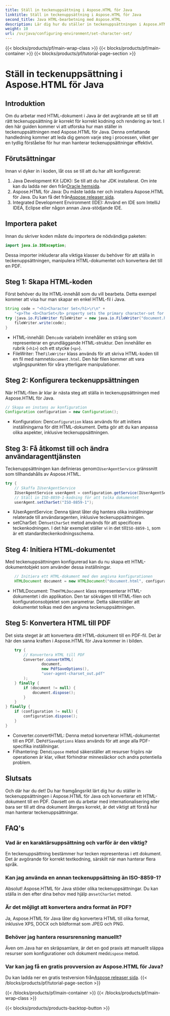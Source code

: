 ```yaml
---
title: Ställ in teckenuppsättning i Aspose.HTML för Java
linktitle: Ställ in teckenuppsättning i Aspose.HTML för Java
second_title: Java HTML-bearbetning med Aspose.HTML
description: Lär dig hur du ställer in teckenuppsättningen i Aspose.HTML för Java och konverterar HTML till PDF i denna steg-för-steg-guide. Säkerställ korrekt textkodning och rendering.
weight: 10
url: /sv/java/configuring-environment/set-character-set/
---
```


{{< blocks/products/pf/main-wrap-class >}}
{{< blocks/products/pf/main-container >}}
{{< blocks/products/pf/tutorial-page-section >}}

# Ställ in teckenuppsättning i Aspose.HTML för Java

## Introduktion
Om du arbetar med HTML-dokument i Java är det avgörande att se till att rätt teckenuppsättning är korrekt för korrekt kodning och rendering av text. I den här guiden kommer vi att utforska hur man ställer in teckenuppsättningen med Aspose.HTML för Java. Denna omfattande handledning kommer att leda dig genom varje steg i processen, vilket ger en tydlig förståelse för hur man hanterar teckenuppsättningar effektivt.
## Förutsättningar
Innan vi dyker in i koden, låt oss se till att du har allt konfigurerat:
1.  Java Development Kit (JDK): Se till att du har JDK installerat. Om inte kan du ladda ner den från[Oracle hemsida](https://www.oracle.com/java/technologies/javase-downloads.html).
2.  Aspose.HTML för Java: Du måste ladda ner och installera Aspose.HTML för Java. Du kan få det från[Aspose releaser sida](https://releases.aspose.com/html/java/).
3. Integrated Development Environment (IDE): Använd en IDE som IntelliJ IDEA, Eclipse eller någon annan Java-stödjande IDE.

## Importera paket
Innan du skriver koden måste du importera de nödvändiga paketen:
```java
import java.io.IOException;
```
Dessa importer inkluderar alla viktiga klasser du behöver för att ställa in teckenuppsättningen, manipulera HTML-dokumentet och konvertera det till en PDF.

## Steg 1: Skapa HTML-koden
Först behöver du lite HTML-innehåll som du vill bearbeta. Detta exempel kommer att visa hur man skapar en enkel HTML-fil i Java.
```java
String code = "<h1>Character Set</h1>\r\n" +
    "<p>The <b>CharSet</b> property sets the primary character-set for a document.</p>\r\n";
try (java.io.FileWriter fileWriter = new java.io.FileWriter("document.html")) {
    fileWriter.write(code);
}
```

-  HTML-innehåll: Den`code` variabeln innehåller en sträng som representerar en grundläggande HTML-struktur. Den innehåller en rubrik (`<h1>`) och ett stycke (`<p>`).
-  FileWriter: The`FileWriter` klass används för att skriva HTML-koden till en fil med namnet`document.html`. Den här filen kommer att vara utgångspunkten för våra ytterligare manipulationer.
## Steg 2: Konfigurera teckenuppsättningen
När HTML-filen är klar är nästa steg att ställa in teckenuppsättningen med Aspose.HTML för Java.
```java
// Skapa en instans av konfiguration
Configuration configuration = new Configuration();
```

-  Konfiguration: Den`Configuration` klass används för att initiera inställningarna för ditt HTML-dokument. Detta gör att du kan anpassa olika aspekter, inklusive teckenuppsättningen.
## Steg 3: Få åtkomst till och ändra användaragenttjänsten
 Teckenuppsättningen kan definieras genom`IUserAgentService` gränssnitt som tillhandahålls av Aspose.HTML.

```java
try {
    // Skaffa IUserAgentService
    IUserAgentService userAgent = configuration.getService(IUserAgentService.class);
    // Ställ in ISO-8859-1-kodning för att tolka dokumentet
    userAgent.setCharSet("ISO-8859-1");
```

- IUserAgentService: Denna tjänst låter dig hantera olika inställningar relaterade till användaragenten, inklusive teckenuppsättningen.
-  setCharSet: Den`setCharSet` metod används för att specificera teckenkodningen. I det här exemplet ställer vi in det till`ISO-8859-1`, som är ett standardteckenkodningsschema.
## Steg 4: Initiera HTML-dokumentet
Med teckenuppsättningen konfigurerad kan du nu skapa ett HTML-dokumentobjekt som använder dessa inställningar.

```java
    // Initiera ett HTML-dokument med den angivna konfigurationen
    HTMLDocument document = new HTMLDocument("document.html", configuration);
```

-  HTMLDocument: The`HTMLDocument` klass representerar HTML-dokumentet i din applikation. Den tar sökvägen till HTML-filen och konfigurationsobjektet som parametrar. Detta säkerställer att dokumentet tolkas med den angivna teckenuppsättningen.
## Steg 5: Konvertera HTML till PDF
Det sista steget är att konvertera ditt HTML-dokument till en PDF-fil. Det är här den sanna kraften i Aspose.HTML för Java kommer in i bilden.

```java
    try {
        // Konvertera HTML till PDF
        Converter.convertHTML(
                document,
                new PdfSaveOptions(),
                "user-agent-charset_out.pdf"
        );
    } finally {
        if (document != null) {
            document.dispose();
        }
    }
} finally {
    if (configuration != null) {
        configuration.dispose();
    }
}
```

-  Converter.convertHTML: Denna metod konverterar HTML-dokumentet till en PDF. De`PdfSaveOptions` klass används för att ange alla PDF-specifika inställningar.
-  Filhantering: Den`dispose` metod säkerställer att resurser frigörs när operationen är klar, vilket förhindrar minnesläckor och andra potentiella problem.

## Slutsats
Och där har du det! Du har framgångsrikt lärt dig hur du ställer in teckenuppsättningen i Aspose.HTML för Java och konverterar ett HTML-dokument till en PDF. Oavsett om du arbetar med internationalisering eller bara ser till att dina dokument återges korrekt, är det viktigt att förstå hur man hanterar teckenuppsättningar.

## FAQ's
### Vad är en karaktärsuppsättning och varför är den viktig?  
En teckenuppsättning bestämmer hur tecken representeras i ett dokument. Det är avgörande för korrekt textkodning, särskilt när man hanterar flera språk.
### Kan jag använda en annan teckenuppsättning än ISO-8859-1?  
 Absolut! Aspose.HTML för Java stöder olika teckenuppsättningar. Du kan ställa in den efter dina behov med hjälp av`setCharSet` metod.
### Är det möjligt att konvertera andra format än PDF?  
Ja, Aspose.HTML för Java låter dig konvertera HTML till olika format, inklusive XPS, DOCX och bildformat som JPEG och PNG.
### Behöver jag hantera resursrensning manuellt?  
 Även om Java har en skräpsamlare, är det en god praxis att manuellt släppa resurser som konfigurationer och dokument med`dispose` metod.
### Var kan jag få en gratis provversion av Aspose.HTML för Java?  
 Du kan ladda ner en gratis testversion från[Aspose releaser sida](https://releases.aspose.com/).
{{< /blocks/products/pf/tutorial-page-section >}}

{{< /blocks/products/pf/main-container >}}
{{< /blocks/products/pf/main-wrap-class >}}

{{< blocks/products/products-backtop-button >}}
